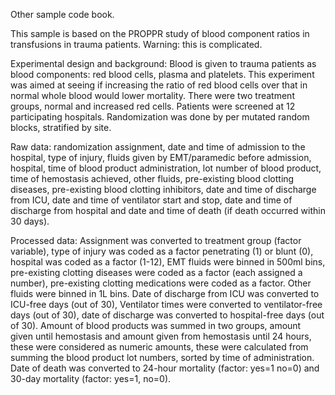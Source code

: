 Other sample code book.

This sample is based on the PROPPR study of blood component ratios in transfusions in trauma patients. Warning: this is complicated.

Experimental design and background: Blood is given to trauma patients as blood components: red blood cells, plasma and platelets. This experiment was aimed at seeing if increasing the ratio of red blood cells over that in normal whole blood would lower mortality. There were two treatment groups, normal and increased red cells. Patients were screened at 12 participating hospitals. Randomization was done by per mutated random blocks, stratified by site.

Raw data: randomization assignment, date and time of admission to the hospital, type of injury, fluids given by EMT/paramedic before admission, hospital, time of blood product administration, lot number of blood product, time of hemostasis achieved, other fluids, pre-existing blood clotting diseases, pre-existing blood clotting inhibitors, date and time of discharge from ICU, date and time of ventilator start and stop, date and time of discharge from hospital and date and time of death (if death occurred within 30 days).

Processed data: Assignment was converted to treatment group (factor variable), type of injury was coded as a factor penetrating (1) or blunt (0), hospital was coded as a factor (1-12), EMT fluids were binned in 500ml bins, pre-existing clotting diseases were coded as a factor (each assigned a number), pre-existing clotting medications were coded as a factor. Other fluids were binned in 1L bins. Date of discharge from ICU was converted to ICU-free days (out of 30), Ventilator times were converted to ventilator-free days (out of 30), date of discharge was converted to hospital-free days (out of 30). Amount of blood products was summed in two groups, amount given until hemostasis and amount given from hemostasis until 24 hours, these were considered as numeric amounts, these were calculated from summing the blood product lot numbers, sorted by time of administration. Date of death was converted to 24-hour mortality (factor: yes=1 no=0) and 30-day mortality (factor: yes=1, no=0).
